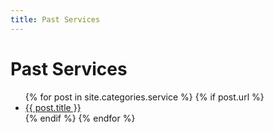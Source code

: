 ```yaml
---
title: Past Services
---
```


# Past Services

<ul>
  {% for post in site.categories.service %}
    {% if post.url %}
        <li><a href="{{ post.url }}">{{ post.title }}</a></li>
    {% endif %}
  {% endfor %}
</ul>